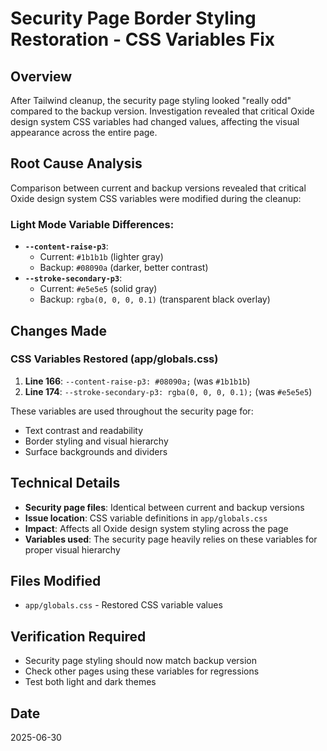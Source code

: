 # Security Page Border Styling Restoration - CSS Variables Fix

## Overview
After Tailwind cleanup, the security page styling looked "really odd" compared to the backup version. Investigation revealed that critical Oxide design system CSS variables had changed values, affecting the visual appearance across the entire page.

## Root Cause Analysis
Comparison between current and backup versions revealed that critical Oxide design system CSS variables were modified during the cleanup:

### Light Mode Variable Differences:
- **`--content-raise-p3`**: 
  - Current: `#1b1b1b` (lighter gray)
  - Backup: `#08090a` (darker, better contrast)
- **`--stroke-secondary-p3`**: 
  - Current: `#e5e5e5` (solid gray)
  - Backup: `rgba(0, 0, 0, 0.1)` (transparent black overlay)

## Changes Made

### CSS Variables Restored (app/globals.css)
1. **Line 166**: `--content-raise-p3: #08090a;` (was `#1b1b1b`)
2. **Line 174**: `--stroke-secondary-p3: rgba(0, 0, 0, 0.1);` (was `#e5e5e5`)

These variables are used throughout the security page for:
- Text contrast and readability
- Border styling and visual hierarchy
- Surface backgrounds and dividers

## Technical Details

- **Security page files**: Identical between current and backup versions
- **Issue location**: CSS variable definitions in `app/globals.css`
- **Impact**: Affects all Oxide design system styling across the page
- **Variables used**: The security page heavily relies on these variables for proper visual hierarchy

## Files Modified
- `app/globals.css` - Restored CSS variable values

## Verification Required
- Security page styling should now match backup version
- Check other pages using these variables for regressions
- Test both light and dark themes

## Date
2025-06-30